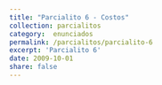 ```yaml
---
title: "Parcialito 6 - Costos"
collection: parcialitos
category:  enunciados
permalink: /parcialitos/parcialito-6
excerpt: 'Parcialito 6'
date: 2009-10-01
share: false
---
```



<!-- aca va el contenido del parcialito -->